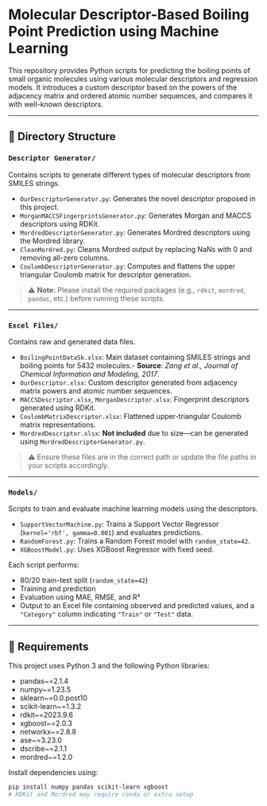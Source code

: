 # Molecular Descriptor-Based Boiling Point Prediction using Machine Learning

This repository provides Python scripts for predicting the boiling points of small organic molecules using various molecular descriptors and regression models. It introduces a custom descriptor based on the powers of the adjacency matrix and ordered atomic number sequences, and compares it with well-known descriptors.

---

## 📁 Directory Structure

### `Descriptor Generator/`
Contains scripts to generate different types of molecular descriptors from SMILES strings.

- `OurDescriptorGenerator.py`: Generates the novel descriptor proposed in this project.
- `MorganMACCSFingerprintsGenerator.py`: Generates Morgan and MACCS descriptors using RDKit.
- `MordredDescriptorGenerator.py`: Generates Mordred descriptors using the Mordred library.
- `CleanMordred.py`: Cleans Mordred output by replacing NaNs with 0 and removing all-zero columns.
- `CoulombDescriptorGenerator.py`: Computes and flattens the upper triangular Coulomb matrix for descriptor generation.

> ⚠️ **Note:** Please install the required packages (e.g., `rdkit`, `mordred`, `pandas`, etc.) before running these scripts.

---

### `Excel Files/`
Contains raw and generated data files.

- `BoilingPointData5k.xlsx`: Main dataset containing SMILES strings and boiling points for 5432 molecules.- **Source**: *Zang et al., Journal of Chemical Information and Modeling, 2017*.
- `OurDescriptor.xlsx`: Custom descriptor generated from adjacency matrix powers and atomic number sequences.
- `MACCSDescriptor.xlsx`, `MorganDescriptor.xlsx`: Fingerprint descriptors generated using RDKit.
- `CoulombMatrixDescriptor.xlsx`: Flattened upper-triangular Coulomb matrix representations.
- `MordredDescriptor.xlsx`: **Not included** due to size—can be generated using `MordredDescriptorGenerator.py`.

> ⚠️ Ensure these files are in the correct path or update the file paths in your scripts accordingly.

---

### `Models/`
Scripts to train and evaluate machine learning models using the descriptors.

- `SupportVectorMachine.py`: Trains a Support Vector Regressor (`kernel='rbf', gamma=0.001`) and evaluates predictions.
- `RandomForest.py`: Trains a Random Forest model with `random_state=42`.
- `XGBoostModel.py`: Uses XGBoost Regressor with fixed seed.

Each script performs:
- 80/20 train-test split (`random_state=42`)
- Training and prediction
- Evaluation using MAE, RMSE, and R²
- Output to an Excel file containing observed and predicted values, and a `"Category"` column indicating `"Train"` or `"Test"` data.

---

## 🔧 Requirements

This project uses Python 3 and the following Python libraries:
- pandas~=2.1.4
- numpy~=1.23.5
- sklearn~=0.0.post10
- scikit-learn~=1.3.2
- rdkit~=2023.9.6
- xgboost~=2.0.3
- networkx~=2.8.8
- ase~=3.23.0
- dscribe~=2.1.1
- mordred~=1.2.0

Install dependencies using:
```bash
pip install numpy pandas scikit-learn xgboost
# RDKit and Mordred may require conda or extra setup

